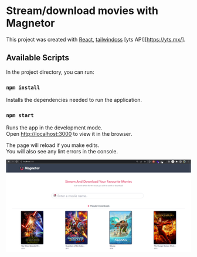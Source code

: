 # Stream/download movies with Magnetor

This project was created with [React](https://react.dev/), [tailwindcss](https://tailwindcss.com/) [yts API][https://yts.mx/].

## Available Scripts

In the project directory, you can run:

### `npm install`

Installs the dependencies needed to run the application.

### `npm start`

Runs the app in the development mode.\
Open [http://localhost:3000](http://localhost:3000) to view it in the browser.

The page will reload if you make edits.\
You will also see any lint errors in the console.

![Home](./public/magnetor-home.png)
